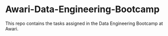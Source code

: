 # Awari-Data-Engineering-Bootcamp

This repo contains the tasks assigned in the Data Engineering Bootcamp at Awari.
